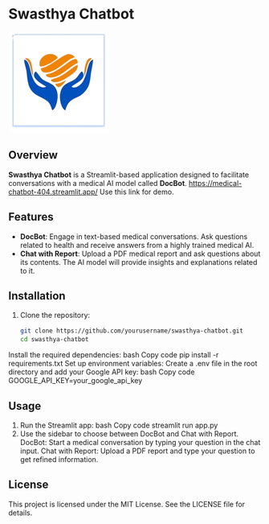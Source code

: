 # Swasthya Chatbot

![Swasthya Logo](logo.png)

## Overview
**Swasthya Chatbot** is a Streamlit-based application designed to facilitate conversations with a medical AI model called **DocBot**. 
https://medical-chatbot-404.streamlit.app/
Use this link for demo.

## Features
- **DocBot**: Engage in text-based medical conversations. Ask questions related to health and receive answers from a highly trained medical AI.
- **Chat with Report**: Upload a PDF medical report and ask questions about its contents. The AI model will provide insights and explanations related to it.

## Installation
1. Clone the repository:
   ```bash
   git clone https://github.com/yourusername/swasthya-chatbot.git
   cd swasthya-chatbot
Install the required dependencies:
bash
Copy code
pip install -r requirements.txt
Set up environment variables:
Create a .env file in the root directory and add your Google API key:
bash
Copy code
GOOGLE_API_KEY=your_google_api_key

## Usage
1. Run the Streamlit app:
  bash
  Copy code
  streamlit run app.py
2. Use the sidebar to choose between DocBot and Chat with Report.
  DocBot: Start a medical conversation by typing your question in the chat input.
  Chat with Report: Upload a PDF report and type your question to get refined information.

## License
This project is licensed under the MIT License. See the LICENSE file for details.
